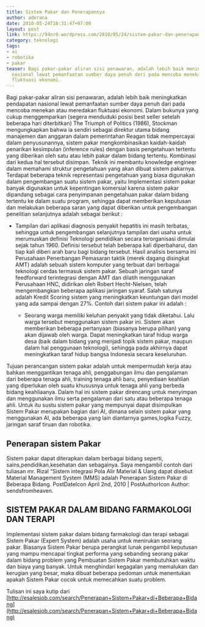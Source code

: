```yaml
---
title: Sistem Pakar dan Penerapannya
author: aderana
date: 2010-05-24T16:31:47+07:00
layout: post
link: https://94nr0.wordpress.com/2010/05/24/sistem-pakar-dan-penerapannya/
category: teknologi
tags:
- ai
- robotika
- pakar
teaser: Bagi pakar-pakar aliran sisi penawaran, adalah lebih baik meningkatkan pendapatan
  nasional lewat pemanfaatan sumber daya penuh dari pada mencoba menekan atau meredakan
  fluktuasi ekonomi.
---
```


Bagi pakar-pakar aliran sisi penawaran, adalah lebih baik meningkatkan pendapatan nasional lewat pemanfaatan sumber daya penuh dari pada mencoba menekan atau meredakan fluktuasi ekonomi. Dalam bukunya yang cukup menggemparkan (segera menduduki posisi best seller setelah beberapa hari diterbitkan) The Triumph of Politics (1986), Stockman mengungkapkan bahwa ia sendiri sebagai direktur utama bidang manajemen dan anggaran dalam pemerintahan Reagan tidak mempercayai dalam penyusunannya, sistem pakar mengkombinasikan kaidah-kaidah penarikan kesimpulan (inference rules) dengan basis pengetahuan tertentu yang diberikan oleh satu atau lebih pakar dalam bidang tertentu. Kombinasi dari kedua hal tersebut disimpan. Teknik ini membantu knowledge engineer dalam memahami struktur pengetahuan yang akan dibuat sistem pakarnya. Terdapat beberapa teknik representasi pengetahuan yang biasa digunakan dalam pengembangan suatu sistem pakar, yaitu Implementasi sistem pakar banyak digunakan untuk kepentingan komersial karena sistem pakar dipandang sebagai cara penyimpanan pengetahuan pakar dalam bidang tertentu ke dalam suatu program, sehingga dapat memberikan keputusan dan melakukan beberapa saran yang dapat diberikan untuk pengembangan penelitian selanjutnya adalah sebagai berikut :

* Tampilan dari aplikasi diagnosis penyakit hepatitis ini masih terbatas, sehingga untuk pengembangan selanjutnya tampilan dari usaha untuk merumuskan definisi Teknologi pendidikan secara terorganisasi dimulai sejak tahun 1960. Definisi tersebut telah beberapa kali diperbaharui, dan tiap kali diberi arah baru bagi bidang tersebut. Hasil analisis bersama ini Perusahaan Penerbangan Pemasaran taktik (merek dagang disingkat AMT) adalah sebuah sistem komputer yang terbuat dari berbagai teknologi cerdas termasuk sistem pakar. Sebuah jaringan saraf feedforward terintegrasi dengan AMT dan dilatih menggunakan Perusahaan HNC, didirikan oleh Robert Hecht-Nielsen, telah mengembangkan beberapa aplikasi jaringan syaraf. Salah satunya adalah Kredit Scoring sistem yang meningkatkan keuntungan dari model yang ada sampai dengan 27%. Contoh dari sistem pakar ini adalah :
	
   * Seorang warga memiliki keluhan penyakit yang tidak diketahui. Lalu warga tersebut menggunakan sistem pakar ini. Sistem akan memberikan beberapa pertanyaan (biasanya berupa pilihan) yang akan dijawab oleh warga. Dapat meningkatkan taraf hidup warga desa (baik dalam bidang yang menjadi topik sistem pakar, maupun dalam hal penggunaan teknologi), sehingga pada akhirnya dapat meningkatkan taraf hidup bangsa Indonesia secara keseluruhan.

Tujuan perancangan sistem pakar adalah untuk mempermudah kerja atau bahkan menggantikan tenaga ahli, penggabungan ilmu dan pengalaman dari beberapa tenaga ahli, training tenaga ahli baru, penyediaan keahlian yang diperlukan oleh suatu khususnya untuk tenaga ahli yang berbeda bidang keahliaanya. Dalam hal ini sistem pakar direncang untuk menyimpan dan menggunakan ilmu serta pengalaman dari satu atau beberapa tenaga ahli. Untuk itu sustu sistem pakar yang mempunyai dapat disimpulkan Sistem Pakar merupakan bagian dari AI, dimana selain sistem pakar yang menggunakan AI, ada beberapa yang lain diantarnya games,logika Fuzzy, jaringan saraf tiruan dan robotika.


Penerapan sistem Pakar
----------------------------------------
Sistem pakar dapat diterapkan dalam berbagai bidang seperti, sains,pendidikan,kesehatan dan sebagainya. Saya mengambil contoh dari tuliasan mr. Rizal “Sistem integrasi Pola Alir Material & Uang dapat disebut Material Management System (MMS) adalah Penerapan Sistem Pakar di Beberapa Bidang. PostDateIcon April 2nd, 2010 | PostAuthorIcon Author: sendsfromheaven.


SISTEM PAKAR DALAM BIDANG FARMAKOLOGI DAN TERAPI
----------------------------------------
Implementasi sistem pakar dalam bidang farmakologi dan terapi sebagai Sistem Pakar (Expert System) adalah usaha untuk menirukan seorang pakar. Biasanya Sistem Pakar berupa perangkat lunak pengambil keputusan yang mampu mencapai tingkat performa yang sebanding seorang pakar dalam bidang problem yang Pembuatan Sistem Pakar membutuhkan waktu dan biaya yang banyak. Untuk menghindari kegagalan yang memalukan dan kerugian yang besar, maka dibuat beberapa pedoman untuk menentukan apakah Sistem Pakar cocok untuk memecahkan suatu problem.


Tulisan ini saya kutip dari [http://esalesjob.com/search/Penerapan+Sistem+Pakar+di+Beberapa+Bidang](http://esalesjob.com/search/Penerapan+Sistem+Pakar+di+Beberapa+Bidang)